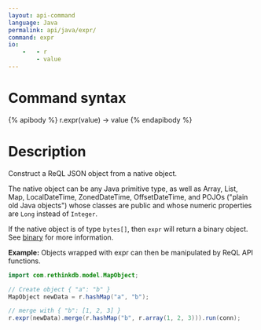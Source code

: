 ```yaml
---
layout: api-command
language: Java
permalink: api/java/expr/
command: expr
io:
    -   - r
        - value
---
```


# Command syntax #

{% apibody %}
r.expr(value) &rarr; value
{% endapibody %}

# Description #

Construct a ReQL JSON object from a native object.

The native object can be any Java primitive type, as well as Array, List, Map, LocalDateTime, ZonedDateTime, OffsetDateTime, and POJOs ("plain old Java objects") whose classes are public and whose numeric properties are `Long` instead of `Integer`.

If the native object is of type `bytes[]`, then `expr` will return a binary object. See [binary](/api/java/binary) for more information.

__Example:__ Objects wrapped with expr can then be manipulated by ReQL API functions.

```java
import com.rethinkdb.model.MapObject;

// Create object { "a": "b" }
MapObject newData = r.hashMap("a", "b");

// merge with { "b": [1, 2, 3] }
r.expr(newData).merge(r.hashMap("b", r.array(1, 2, 3))).run(conn);
```
